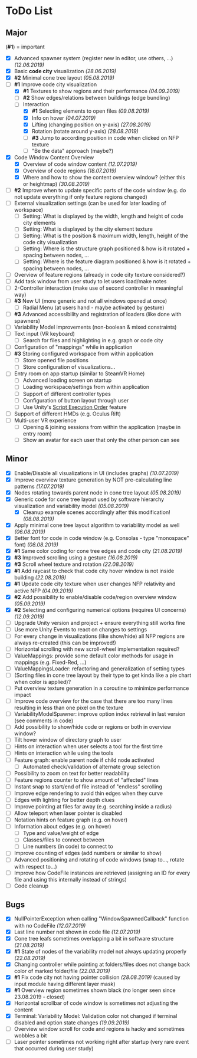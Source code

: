 # ToDo List

## Major

(**#1**) = important

- [X] Advanced spawner system (register new in editor, use others, ...) *(12.06.2019)*
- [X] Basic **code city** visualization *(28.06.2019)*
- [X] **#2** Minimal cone tree layout *(05.08.2019)*
- [ ] **#1** Improve code city visualization
  - [X] **#1** Textures to show regions and their performance *(04.09.2019)*
  - [ ] **#2** Show edges/relations between buildings (edge bundling)
  - [ ] Interaction
    - [X] **#1** Selecting elements to open files *(09.08.2019)*
    - [X] Info on hover *(04.07.2019)*
    - [X] Lifting (changing position on y-axis) *(27.08.2019)*
    - [X] Rotation (rotate around y-axis) *(28.08.2019)*
    - [ ] **#3** Jump to according position in code when clicked on NFP texture
    - [ ] "Be the data" approach (maybe?)
- [X] Code Window Content Overview
  - [X] Overview of code window content *(12.07.2019)*
  - [X] Overview of code regions *(18.07.2019)*
  - [X] Where and how to show the content overview window? (either this or heightmap) *(30.08.2019)*
- [ ] **#2** Improve when to update specific parts of the code window (e.g. do not update everything if only feature regions changed)
- [ ] External visualization settings (can be used for later loading of workspace)
  - [ ] Setting: What is displayed by the width, length and height of code city elements
  - [ ] Setting: What is displayed by the city element texture
  - [ ] Setting: What is the position & maximum width, length, height of the code city visualization
  - [ ] Setting: Where is the structure graph positioned & how is it rotated + spacing between nodes, ...
  - [ ] Setting: Where is the feature diagram positioned & how is it rotated + spacing between nodes, ...
- [ ] Overview of feature regions (already in code city texture considered?)
- [ ] Add task window from user study to let users load/make notes
- [ ] 2-Controller interaction (make use of second controller in meaningful way)
- [ ] **#3** New UI (more generic and not all windows opened at once)
  - [ ] Radial Menu (at users hand - maybe activated by gesture)
- [ ] **#3** Advanced accessibility and registration of loaders (like done with spawners)
- [ ] Variability Model improvements (non-boolean & mixed constraints)
- [ ] Text input (VR keyboard)
  - [ ] Search for files and highlighting in e.g. graph or code city
- [ ] Configuration of "mappings" while in application
- [ ] **#3** Storing configured workspace from within application
  - [ ] Store opened file positions
  - [ ] Store configuration of visualizations...
- [ ] Entry room on app startup (similar to SteamVR Home)
  - [ ] Advanced loading screen on startup
  - [ ] Loading workspace/settings from within application
  - [ ] Support of different controller types
  - [ ] Configuration of button layout through user
  - [ ] Use Unity's [Script Execution Order](https://docs.unity3d.com/Manual/class-MonoManager.html) feature
- [ ] Support of different HMDs (e.g. Oculus Rift)
- [ ] Multi-user VR experience
  - [ ] Opening & joining sessions from within the application (maybe in entry room)
  - [ ] Show an avatar for each user that only the other person can see

## Minor
- [X] Enable/Disable all visualizations in UI (includes graphs) *(10.07.2019)*
- [X] Improve overview texture generation by NOT pre-calculating line patterns *(17.07.2019)*
- [X] Nodes rotating towards parent node in cone tree layout *(05.08.2019)*
- [X] Generic code for cone tree layout used by software hierarchy visualization and variability model *(05.08.2019)*
  - [X] Cleanup example scenes accordingly after this modification! *(08.08.2019)*
- [X] Apply minimal cone tree layout algorithm to variability model as well *(06.08.2019)*
- [X] Better font for code in code window (e.g. Consolas - type "monospace" font) *(08.08.2019)*
- [X] **#1** Same color coding for cone tree edges and code city *(21.08.2019)*
- [X] **#3** Improved scrolling using a gesture *(16.08.2019)*
- [X] **#3** Scroll wheel texture and rotation *(22.08.2019)*
- [X] **#1** Add raycast to check that code city hover window is not inside building *(22.08.2019)*
- [X] **#1** Update code city texture when user changes NFP relativity and active NFP *(04.09.2019)*
- [X] **#2** Add possibility to enable/disable code/region overview window *(05.09.2019)*
- [X] **#2** Selecting and configuring numerical options (requires UI concerns) *(12.09.2019)*
- [ ] Upgrade Unity version and project + ensure everything still works fine
- [ ] Use more Unity Events to react on changes to settings
- [ ] For every change in visualizations (like show/hide) all NFP regions are always re-created (this can be improved!)
- [ ] Horizontal scrolling with new scroll-wheel implementation required?
- [ ] ValueMappings: provide some default color methods for usage in mappings (e.g. Fixed-Red, ...)
- [ ] ValueMappingsLoader: refactoring and generalization of setting types
- [ ] \(Sorting files in cone tree layout by their type to get kinda like a pie chart when color is applied\)?
- [ ] Put overview texture generation in a coroutine to minimize performance impact
- [ ] Improve code overview for the case that there are too many lines resulting in less than one pixel on the texture
- [ ] VariabilityModelSpawner: improve option index retrieval in last version (see comments in code)
- [ ] Add possibility to show/hide code or regions or both in overview window?
- [ ] Tilt hover window of directory graph to user
- [ ] Hints on interaction when user selects a tool for the first time
- [ ] Hints on interaction while using the tools
- [ ] Feature graph: enable parent node if child node activated
  - [ ] Automated check/validation of alternate group selection
- [ ] Possibility to zoom on text for better readability
- [ ] Feature regions counter to show amount of "affected" lines
- [ ] Instant snap to start/end of file instead of "endless" scrolling
- [ ] Improve edge rendering to avoid thin edges when they curve
- [ ] Edges with lighting for better depth clues
- [ ] Improve pointing at files far away (e.g. searching inside a radius)
- [ ] Allow teleport when laser pointer is disabled
- [ ] Notation hints on feature graph (e.g. on hover)
- [ ] Information about edges (e.g. on hover)
  - [ ] Type and value/weight of edge
  - [ ] Classes/files to connect between
  - [ ] Line numbers (in code) to connect to
- [ ] Improve counting of edges (add numbers or similar to show)
- [ ] Advanced positioning and rotating of code windows (snap to..., rotate with respect to...)
- [ ] Improve how CodeFile instances are retrieved (assigning an ID for every file and using this internally instead of strings)
- [ ] Code cleanup

## Bugs
- [X] NullPointerException when calling "WindowSpawnedCallback" function with no CodeFile *(12.07.2019)*
- [X] Last line number not shown in code file *(12.07.2019)*
- [X] Cone tree leafs sometimes overlapping a bit in software structure *(21.08.2019)*
- [X] **#1** State of nodes of the variability model not always updating properly *(22.08.2019)*
- [X] Changing controller while pointing at folders/files does not change back color of marked folder/file *(22.08.2019)*
- [X] **#1** Fix code city not having pointer collision *(28.08.2019)* (caused by input module having different layer mask)
- [X] **#1** Overview region sometimes shown black (no longer seen since 23.08.2019 - closed)
- [X] Horizontal scrollbar of code window is sometimes not adjusting the content
- [X] Terminal: Variability Model: Validation color not changed if terminal disabled and option state changes *(19.09.2019)*
- [ ] Overview window scroll for code and regions is hacky and sometimes wobbles a bit
- [ ] Laser pointer sometimes not working right after startup (very rare event that occurred during user study)
